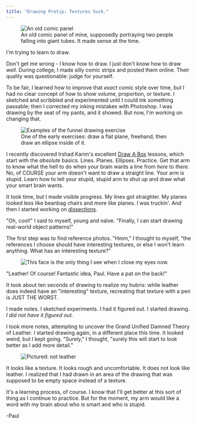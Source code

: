 ```yaml
---
title: "Drawing Protip: Textures Suck."
---
```


<aside class="midtext-right">
    <figure>
        <img alt="An old comic panel" src="{{ site.url }}/assets/drawing-example-old-comic.png"/>
        <figcaption>An old comic panel of mine, supposedly portraying two people falling into giant tubes. It made sense at the time.</figcaption>
    </figure>
</aside>

I'm trying to learn to draw.

Don't get me wrong - I know how to draw. I just don't know how to draw _well_. During college, I made silly comic strips and posted them online. Their quality was questionable: judge for yourself.

To be fair, I learned how to improve that _exact_ comic style over time, but I had no clear concept of how to show volume, proportion, or texture. I sketched and scribbled and experimented until I could ink something passable; then I corrected my inking mistakes with Photoshop. I was drawing by the seat of my pants, and it showed. But now, I'm working on changing that.

<!--more-->

<aside class="midtext-left">
    <figure>
        <img alt="Examples of the funnel drawing exercise" src="{{ site.url }}/assets/drawing-exercise-planes.png" />
        <figcaption>One of the early exercises: draw a flat plane, freehand, then draw an ellipse inside of it.</figcaption>
    </figure>
</aside>

I recently discovered Irshad Karim's excellent [Draw A Box](http://www.drawabox.com) lessons, which start with the _absolute_ basics. Lines. Planes. Ellipses. Practice. Get that arm to know what the hell to do when your brain wants a line from _here_ to _there_. No, of COURSE your arm doesn't want to draw a straight line. Your arm is stupid. Learn how to tell your stupid, stupid arm to shut up and draw what your smart brain wants.

It took time, but I made visible progress. My lines got straighter. My planes looked less like beanbag chairs and more like planes. I was truckin'. And then I started working on [dissections](http://drawabox.com/lesson/2). 

"Oh, cool!" I said to myself, young and nai&#776;ve. "Finally, I can start drawing real-world object patterns!"

The first step was to find reference photos. "Hmm," I thought to myself, "the references I choose should have interesting textures, or else I won't learn anything. What has an interesting texture?"

<aside class="midtext-center">
    <figure>
        <img alt="This face is the only thing I see when I close my eyes now." src="{{ site.url }}/assets/drawing-texture-leather-monster.png"/>
    </figure>
</aside>

"Leather! Of course! Fantastic idea, Paul. Have a pat on the back!"

It took about ten seconds of drawing to realize my hubris: while leather does indeed have an "interesting" texture, recreating that texture with a pen is JUST THE WORST.

I made notes. I sketched experiments. I had it figured out. I started drawing. _I did not have it figured out._

I took more notes, attempting to uncover the Grand Unified Damned Theory of Leather. I started drawing again, in a different place this time. It looked weird, but I kept going. "Surely," I thought, "surely this will start to look better as I add more detail."

<aside class="midtext-center">
    <figure>
        <img alt="Pictured: not leather" src="{{ site.url }}/assets/drawing-exercise-dissection-leather.png"/>
    </figure>
</aside>

It looks like a texture. It looks rough and uncomfortable. It does not look like leather. I realized that I had drawn in an area of the drawing that was supposed to be empty space instead of a texture.

It's a learning process, of course. I know that I'll get better at this sort of thing as I continue to practice. But for the moment, my arm would like a word with my brain about who is smart and who is stupid.

-Paul